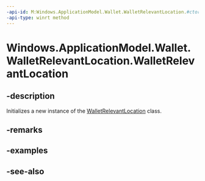 ----api-id: M:Windows.ApplicationModel.Wallet.WalletRelevantLocation.#ctor
-api-type: winrt method
---<!-- Method syntaxpublic WalletRelevantLocation()--># Windows.ApplicationModel.Wallet.WalletRelevantLocation.WalletRelevantLocation## -descriptionInitializes a new instance of the [WalletRelevantLocation](walletrelevantlocation.md) class.## -remarks## -examples## -see-also